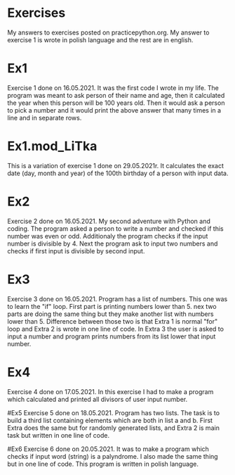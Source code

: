 # Exercises
My answers to exercises posted on practicepython.org. My answer to exercise 1 is wrote in polish language and the rest are in english.

# Ex1
Exercise 1 done on 16.05.2021. It was the first code I wrote in my life.
The program was meant to ask person of their name and age, then it calculated the year when this person will be 100 years old.
Then it would ask a person to pick a number and it would print the above answer that many times in a line and in separate rows.

# Ex1.mod_LiTka
This is a variation of exercise 1 done on 29.05.2021r. It calculates the exact date (day, month and year) of the 100th birthday of a person with input data.

# Ex2
Exercise 2 done on 16.05.2021. My second adventure with Python and coding. The program asked a person to write a number and checked if this number was even or odd.
Additionaly the program checks if the input number is divisible by 4.
Next the program ask to input two numbers and checks if first input is divisible by second input.

# Ex3
Exercise 3 done on 16.05.2021. Program has a list of numbers. This one was to learn the "if" loop. First part is printing numbers lower than 5. nex two parts are doing the same thing but they make another list with numbers lower than 5. Difference between those two is that Extra 1 is normal "for" loop and Extra 2 is wrote in one line of code. In Extra 3 the user is asked to input a number and program prints numbers from its list lower that input number.

# Ex4
Exercise 4 done on 17.05.2021. In this exercise I had to make a program which calculated and printed all divisors of user input number.

#Ex5
Exercise 5 done on 18.05.2021. Program has two lists. The task is to build a third list containing elements which are both in list a and b. First Extra does the same but for randomly generated lists, and Extra 2 is main task but written in one line of code.

#Ex6
Exercise 6 done on 20.05.2021. It was to make a program which checks if input word (string) is a palyndrome. I also made the same thing but in one line of code. This program is written in polish language.
